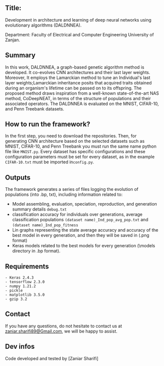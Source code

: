 ## Title: 
Development in architecture and learning of deep neural networks using evolutionary algorithms (DALDNNEA).

Department: Faculty of Electrical and Computer Engineering University of Zanjan.

## Summary

In this work, DALDNNEA, a graph-based genetic algorithm method is developed. 
It co-evolves CNN architectures and their last layer weights. 
Moreover, It employs the Lamarckian method to tune an Individual's last layer weights;Lamarckian inheritance posits
that acquired traits obtained during an organism's lifetime can be passed on to its offspring. 
The proposed method draws inspiration from a well-known state-of-the-art NAS method, CoDeepNEAT, in terms of the structure of populations 
and their associated operators. The DALDNNEA is evaluated on the MNIST, CIFAR-10, and Penn Treebank datasets.


## How to run the framework?


In the first step, you need to download the repositories. 
Then, for generating CNN architecture based on the selected datasets such as MNIST, CIFAR-10, 
and Penn Treebank you must run the same name python file like ``MNIST.py``. 
Every dataset has specific configurations and these configuration parameters 
must be set for every dataset, as in the example ``CIFAR-10.txt`` must be imported in``config.py``.

## Outputs

The framework generates a series of files logging the evolution of populations (into .bp, txt), including information related to:
- Model assembling, evaluation, speciation, reproduction, and generation summary details  ``debug.txt``
- classification accuracy for individuals over generations, average classification populations ``(dataset name)_Ind_pop_avg_pop.txt`` and ``(dataset name)_Ind_pop_fitness ``
- Lin graphs representing the state average accuracy and accuracy of the best model in every generation, and 
then they will be saved in (.png format)
- Keras models related to the best models for every generation (\models directory in .bp format).

## Requirements
```
- Keras 2.4.3
- tensorflow 2.3.0
- numpy 1.21.2
- pickle
- matplotlib 3.5.0
- gzip 3.2
```

## Contact
If you have any questions, do not hesitate to contact us at zaniar.sharifi89@Gmail.com, we will be happy to assist.

## Dev infos
Code developed and tested by [Zaniar Sharifi]
